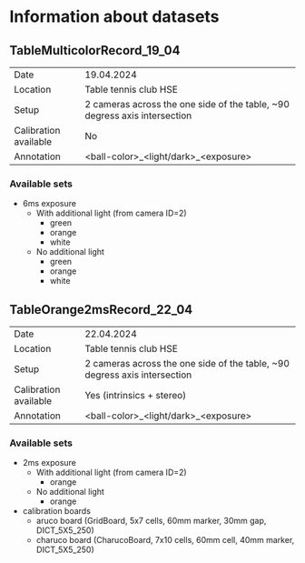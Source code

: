 # Information about datasets

## TableMulticolorRecord_19_04

|  |  |
| --- | --- |
| Date | 19.04.2024 |
| Location | Table tennis club HSE |
| Setup | 2 cameras across the one side of the table, ~90 degress axis intersection |
| Calibration available | No |
| Annotation | \<ball-color>\_<light/dark>\_\<exposure> |

### Available sets
- 6ms exposure
    - With additional light (from camera ID=2)
        - green
        - orange
        - white
    - No additional light
        - green
        - orange
        - white


## TableOrange2msRecord_22_04

|  |  |
| --- | --- |
| Date | 22.04.2024 |
| Location | Table tennis club HSE |
| Setup | 2 cameras across the one side of the table, ~90 degress axis intersection |
| Calibration available | Yes (intrinsics + stereo) |
| Annotation | \<ball-color>\_<light/dark>\_\<exposure> |

### Available sets
- 2ms exposure
    - With additional light (from camera ID=2)
        - orange
    - No additional light
        - orange
- calibration boards
    - aruco board (GridBoard, 5x7 cells, 60mm marker, 30mm gap, DICT_5X5_250)
    - charuco board (CharucoBoard, 7x10 cells, 60mm cell, 40mm marker, DICT_5X5_250)
